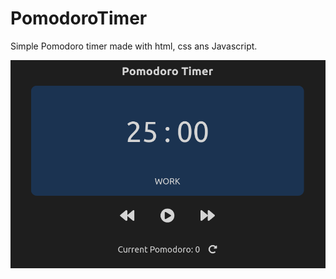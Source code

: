 # PomodoroTimer
Simple Pomodoro timer made with html, css ans Javascript.

![Screenshot](images/thumb.png)
